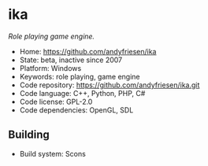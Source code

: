 # ika

_Role playing game engine._

- Home: https://github.com/andyfriesen/ika
- State: beta, inactive since 2007
- Platform: Windows
- Keywords: role playing, game engine
- Code repository: https://github.com/andyfriesen/ika.git
- Code language: C++, Python, PHP, C#
- Code license: GPL-2.0
- Code dependencies: OpenGL, SDL

## Building

- Build system: Scons
